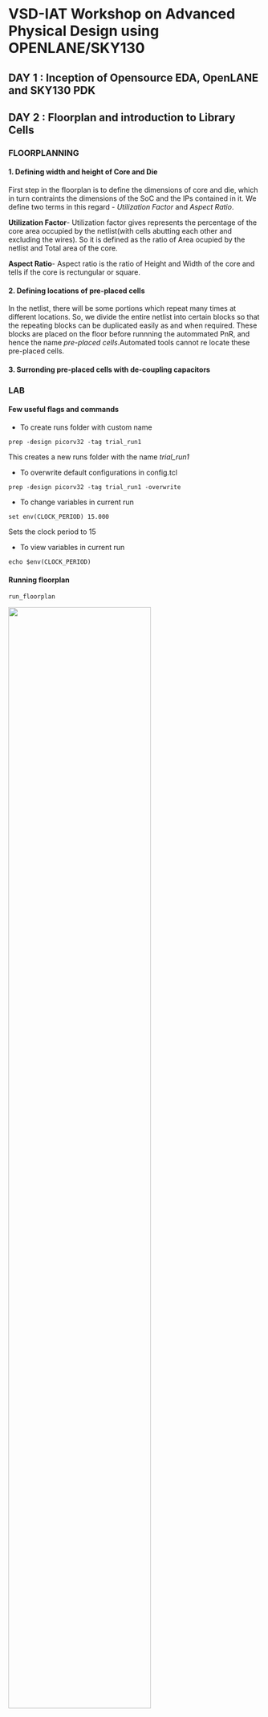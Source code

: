 # VSD-IAT Workshop on Advanced Physical Design using OPENLANE/SKY130

## DAY 1 : Inception of Opensource EDA, OpenLANE and SKY130 PDK 


## DAY 2 : Floorplan and introduction to Library Cells 
### FLOORPLANNING 
#### 1. Defining width and height of Core and Die
First step in the floorplan is to define the dimensions of core and die, which in turn contraints the  dimensions of the SoC and the IPs contained in it. We define two terms in this regard - _Utilization Factor_ and _Aspect Ratio_.

__Utilization Factor__-
Utilization factor gives represents the percentage of the core area occupied by the netlist(with cells abutting each other and excluding the wires). So it is defined as the ratio of Area ocupied by the netlist and Total area of the core. 
                                         
__Aspect Ratio__-
Aspect ratio is the ratio of Height and Width of the core and tells if the core is rectungular or square.

#### 2. Defining locations of pre-placed cells
In the netlist, there will be some portions which repeat many times at different locations. So, we divide the entire netlist into certain blocks so that the repeating blocks can be duplicated easily as and when required. These blocks are placed on the floor before runnning the autommated PnR, and hence the name _pre-placed cells_.Automated tools cannot re locate these pre-placed cells. 

#### 3. Surronding pre-placed cells with de-coupling capacitors


### LAB
#### Few useful flags and commands
- To create runs folder with custom name
```shell
prep -design picorv32 -tag trial_run1
```
  This creates a new runs folder with the name _trial_run1_
- To overwrite default configurations in config.tcl
```shell
prep -design picorv32 -tag trial_run1 -overwrite
```
- To change variables in current run
```
set env(CLOCK_PERIOD) 15.000
```
  Sets the clock period to 15
- To view variables in current run
```
echo $env(CLOCK_PERIOD)
```
#### Running floorplan
```
run_floorplan
```
<img src="https://github.com/MayurTA/VSD-IAT_workshop/blob/main/Images/image.png" width="75%">

After running the above command, a new file named _piorv32a.floorplan.def_ will be created in the directory _runs/trial_run1/results/floorplan/_ which looks like this,

<img src="https://github.com/MayurTA/VSD-IAT_workshop/blob/main/Images/Screenshot%202021-01-23%20150009.png" width="60%">

The DIEAREA variable contains the (x1 y1)(x2 y2) co ordinates where x1,y1 is the lower left vertex and x2,y2 is the upper right vertex of the die. This information can be used to calculate the area of the die. 

#### Opening floorplan in MAGIC
```
magic -T /home/mayurta/Desktop/work/tools/openlane_working_dir/pdks/sky130A/libs.tech/magic/sky130A.tech lef read ../../tmp/merged.lef def read picorv32a.floorplan.def &
```
The above commmand first reads the tech file which is _sky130A.tech_, reads lef file which is _merged.lef_ and def file which is _picorv32a.floorplan.def_.

<img src="https://github.com/MayurTA/VSD-IAT_workshop/blob/main/Images/Screenshot%202021-01-23%20161903.png" width="60%">

In the layout, many i/o pins can be seen at the border of the layout, which are equidistant from each other by default(which can be changed in the _/home/mayurta/Desktop/work/tools/openlane_working_dir/openLANE_flow/configuration/README.md_ file). 

<img src="https://github.com/MayurTA/VSD-IAT_workshop/blob/main/Images/Screenshot%202021-01-23%20162058.png" width="40%">

And many tap cells can be seen all over the layout, whcih connect n-well to Vdd and substrate to ground to prevent _latch-up_. These tap cells are diagonllay equidistant from each other.

<img src="https://github.com/MayurTA/VSD-IAT_workshop/blob/main/Images/Screenshot%202021-01-23%20162218.png" width="40%">

A few standard cells can also been at the lower left corner of the layout. 

<img src="https://github.com/MayurTA/VSD-IAT_workshop/blob/main/Images/Screenshot%202021-01-23%20162346.png"  width = "40%">

#### Running floorplan
The following command places all the standard cells pertaning to the netlist, on the floorplan created from the previous step. 
```
run_placement
```
All the checks should be passed as follows,

<img src="https://github.com/MayurTA/VSD-IAT_workshop/blob/main/Images/Screenshot%202021-01-23%20192527.png" width="60%">

#### Opening floorplan in MAGIC
Now open the just created _piorv32a.placement.def_ in magic using the command similar to the one from previous step.
```
magic -T /home/mayurta/Desktop/work/tools/openlane_working_dir/pdks/sky130A/libs.tech/magic/sky130A.tech lef read ../../tmp/merged.lef def read picorv32a.placement.def &
```
<img src="https://github.com/MayurTA/VSD-IAT_workshop/blob/main/Images/Screenshot%202021-01-23%20192939.png" width="60%">

<img src="https://github.com/MayurTA/VSD-IAT_workshop/blob/main/Images/Screenshot%202021-01-23%20193030.png" width="60%">

## DAY 3 : Designing library cell using MAGIC layout and ngspice charactereization

### LAB
OBJECTIVE : To perform simulatation and characterization of an inverter and plug it into the _picorv32_.
#### Setting up the inverter files
Instead of designing the inverter from scratch, we git clone the folder containing a pre-designed inverter and work with it. The link to be cloned from was already given in the workshop. We first go to the openLANE_flow(openlane) directory and clone the inverter there as follows, 
```
git clone https://github.com/nickson-jose/vsdstdcelldesign.git
```
This command creates a new folder named _vsdstdcelldesign_ inside our _openLANE_flow_ folder.
<img src="https://github.com/MayurTA/VSD-IAT_workshop/blob/main/D3_images/Screenshot2021-01-24123134.png" width="60%">

Now, we copy the tech file into the _vsdstdcelldesign_ directory and open the inverter design with magic. For copying, go to the directory where tech file is present i.e pdks/sky130/libs.tech/magic and use the command `cp sky130A.tech ABSOLUTE_PATH_TO_VSDSTDCELLDESIGN` as follows, 

<img src="https://github.com/MayurTA/VSD-IAT_workshop/blob/main/D3_images/Screenshot2021-01-24123728.png" width="60%">

#### Opening the inverter in MAGIC
Now, we can open the inverter in magic by typing,

```
magic -T sky130.tech sky130_inv.mag
```

<img src="https://github.com/MayurTA/VSD-IAT_workshop/blob/main/D3_images/Screenshot2021-01-24124655.png" height="50%">

To simulate the inverter, we need a _.spice_ file corresponding to the _.mag_ file. We first extract the _.mag_ file, whcih creates a _.spice_ file in the same directory.

<img src="https://github.com/MayurTA/VSD-IAT_workshop/blob/main/D3_images/Screenshot2021-01-24171831.png" width="40%">

Then we convert the _.ext_ into _.spice_ including all the parasitics.

<img src="https://github.com/MayurTA/VSD-IAT_workshop/blob/main/D3_images/Screenshot2021-01-24172043.png" width="40%">

<img src="https://github.com/MayurTA/VSD-IAT_workshop/blob/main/D3_images/Screenshot2021-01-24172213.png" width="60%">

Then we edit the _.spice_ file to include model files, define power supply nodes and analysis type.

<img src="https://github.com/MayurTA/VSD-IAT_workshop/blob/main/D3_images/Screenshot2021-01-24194614.png" width="60%">

#### Runing the simulations in Ngspice
Next, we run the simlulation by typing, 
```
ngspice sky130_inv.spice
```
<img src="https://github.com/MayurTA/VSD-IAT_workshop/blob/main/D3_images/Screenshot2021-01-24194710.png" width="60%">

To plot the simulation results, 
```
plot y vs time a
```
This plots output(node y) vs time and also the input(node a)..

<img src="https://github.com/MayurTA/VSD-IAT_workshop/blob/main/D3_images/Screenshot2021-01-24_194923.png" width="60%">
Timing characterization of the cell can be performed in ngspice by calculating delays and transition times. 

## DAY 4 : Pre-layout timing analysis and importance of good clock tree
### LAB
MAGIC contains all the detailed information about a cell. For PnR, such detailed information is not necessary. So, we use a different file format __LEF__ for placement and routing stage. LEF( Library Exchange Format) contains only the abstract information about the cell and hence is also used for protecting the IPs. So, before plugging our Inverter into the layout of _picorv32_, we need to convert the _.mag_ file of inverter into _.lef_. 

For routing, certain guidelines are to be strictly followed. Two of such guidelines relevant in our case are,
1) The input and output ports must lie on the intersection of horizontal and vertical tracks
2) Width of the standard cell must be odd multiples of track pitch and height must be odd multiples of vertical track pitch

#### Verifying the gudidelines and coverting to lef file
Tracks are like lines used by the PnR to place the metal wires for routing. The track information can be found in the file _tracks.info_ inside the directory _pdks/sky130A/libs.tech/openlane/sky130A_fd_sc_hd_. 

<img src="https://github.com/MayurTA/VSD-IAT_workshop/blob/main/D4_images/Screenshot_2021-01-25_103955.png"  height = "50%">

Each line contains a X(horizontal) or Y(vertical) track info with the first number representing track offset and the second number is track pitch.

To check whether the first guideline is followed by our inverter, we identify the input and output ports and check if they lie on the intersection of tracks of the corresponding metal by aligning the grids in MAGIC layout to that of the tracks using the `grid` command in _tkcon window_. In our case, the porst lie on _licon_ metal, so we align the grid corresponding to those values,
```
grid 0.46um 0.34um 0.23um 0.17um
```
<img src="https://github.com/MayurTA/VSD-IAT_workshop/blob/main/D4_images/Screenshot_2021-01-25_112119.png"  width = "50%">
We see that the ports do lie intersection of tracks. Next the second guideline is also verfified by counting the number of boxes covered the inverter along length and breadth. 

Next we rename the inverter _mag_ file(not necessary) and extract the _lef_ file by typing the command in _tkcon_ window,
```
lef write
```
This creates a new file the same directory.

<img src="https://github.com/MayurTA/VSD-IAT_workshop/blob/main/D4_images/Screenshot_2021-01-25_120208.png"  width = "50%">

#### Plugging the inverter lef file into picorv32a

For plugging the inverter into picorv32, wee first copy the inverter _lef_ file into the _src_ directory inside picorcv32.

<img src="https://github.com/MayurTA/VSD-IAT_workshop/blob/main/D4_images/Screenshot_2021-01-25_120435.png"  width = "70%">

We aslo require the tool to map inverter cell design and picorv32. So also copy the library files into src. 

<img src="https://github.com/MayurTA/VSD-IAT_workshop/blob/main/D4_images/Screenshot_2021-01-25_121410.png"  width = "70%">

For Openlane to recognise our inverter inside picorv32, we add the following lines in to the _config.tcl_ file which is inside pirorv32 directory,
 ```
 set ::env(EXTRA_LEFS) [glob $::env(OPENLANE_ROOT)/designs/$::env(DESIGN_NAME)/src/*.lef]
 ```
 We also add these other lines inside the same _config.tcl_ for openlane to recognise the timing information of our inverter,
 
 <img src="https://github.com/MayurTA/VSD-IAT_workshop/blob/main/D4_images/Screenshot_2021-01-25_174238.png "  width = "70%">

 Next we open the Openlane flow, require packages and prep the design. Then we run the following commands in Openlane window so that _lef_ file of our inverter gets addeed to merged lef file. 
 
 ```
 set lefs [glob $::env(DESIGN_DIR)/src/*.lef]
 add_lefs -src $lefs 
 ```
 Then we run the synthesis.
 
 <img src="https://github.com/MayurTA/VSD-IAT_workshop/blob/main/D4_images/Screenshot_2021-01-25_180803.png "  width = "70%">

 There is huge timing violations. Here _wns_ is _worst negative slack_ and _tns_ is _total negative slack_.  So, now we should some changes and make our flow more timing driven.
 We check for three variables(variables in README.md file present inside openLANE_flow/configuration directory):
 - SYNTH_STRATEGY - We try to strike a balance between area and delay by using an appropriate strategy. The default strategy tunrs out to be 2 which is more area driven. So, we set the strategy to 1, which is more delay oriented. This might result in a bit increased area, but delay will be reduced 
 - SYNTH_BUFFERING - This adds buffers to high fan_out lines. It would be better if it is ON
 - SYNTH_SIZING - This varies the size of the cells in the flow. This also is betterr to be ON
 ```
 set ::env(SYNTH_STRATEGY) 1
 set ::env(SYNTH_SIZING) 1
 ```
 Running synthesis again, we find that the area has increased and timing has improved. 
 
 <img src="https://github.com/MayurTA/VSD-IAT_workshop/blob/main/D4_images/Screenshot_2021-01-25_190750.png"  width = "60%">
 
 We once confirm if the inverter did get added into picorv32 by checking the _merged.lef_ in runs/finalrun/tmp.
 
 <img src="https://github.com/MayurTA/VSD-IAT_workshop/blob/main/D4_images/Screenshot_2021-01-25_191747.png"  width = "50%">
 
 Yes! Inverter is found in the picorv32a _merged.lef_. So, next we run floorplan and placement. 
 
 
 #### __Timing analysis in OpenSTA__
 Next we try to improve the timing still more by using OpenSTA. Before that we need to set it up first. We need two files with format _.sdc_ and _.conf_, in our case, _my_base.sdc_ and _sta.conf_. These files were already available with us in the _exatras_ directory of the cloned _vsdstdcelldesign_ folder. We copy the _.sdc_ file into _src_ directory of _picorv32a_. Then we modify the contents in _.conf_ as follows, specifying the paths to respective _.lib_ files and _.sdc_ file. 
 
  <img src="https://github.com/MayurTA/VSD-IAT_workshop/blob/main/D4_images/Screenshot_2021-01-26_105216.png"  width = "70%">
 
 And we copy the _.conf_ file into _openLANE_flow_ directory. There we open terminal and type `sta sta.conf`. This opens and runs our timing files in OpenSTA. The results are as follows, 
 
 <img src="https://github.com/MayurTA/VSD-IAT_workshop/blob/main/D4_images/Screenshot_2021-01-25_221613.png"  width = "60%">
 
 By scrolling up, we can see that fanout of the nets are more. We now go back to the openlane window and set `SYNTH_MAX_FANOUT` to 4 and run OpenSTA again. 
 
 <img src="https://github.com/MayurTA/VSD-IAT_workshop/blob/main/D4_images/Screenshot_2021-01-25_223554.png"  width = "60%">
 
 The timing sure has improved. But it is better to get it below -1. Next optimization we perform is, we scroll up and look for nets with _version1_ buffers, having more capacitance and driving more fanouts. We upsize such buffers by replacing them with _version4_ buffers. Here is one such buffer,
 
 <img src="https://github.com/MayurTA/VSD-IAT_workshop/blob/main/D4_images/Screenshot_2021-01-26_105809.png"  width = "60%">
 
 We run the following commands to get more information it and replace and run the analysis again,
 
 <img src="https://github.com/MayurTA/VSD-IAT_workshop/blob/main/D4_images/Screenshot_2021-01-26_110543.png"  width = "60%">
 
 Timing has improved again as expected. 
 
  <img src="https://github.com/MayurTA/VSD-IAT_workshop/blob/main/D4_images/Screenshot_2021-01-26_110855.png"  width = "60%">
  
  
 
